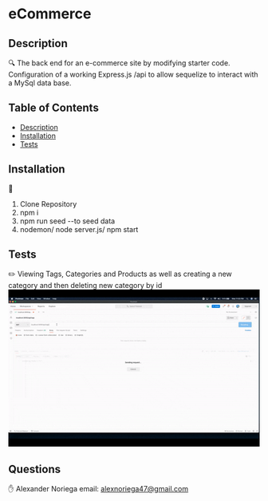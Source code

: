 
  # eCommerce
  

## Description
🔍 The back end for an e-commerce site by modifying starter code. Configuration of a working Express.js /api to allow sequelize to interact with a MySql data base.
## Table of Contents
- [Description](#description)
- [Installation](#installation)
- [Tests](#tests)

## Installation
💾 
1. Clone Repository 
2. npm i 
3. npm run  seed --to seed data 
4. nodemon/ node server.js/ npm start
## Tests
✏️  Viewing Tags, Categories and Products as well as creating a new category and then deleting new category by id
![tutorial](Assets/tutorial.gif)
## Questions
✋ 
Alexander Noriega
email: alexnoriega47@gmail.com 


    